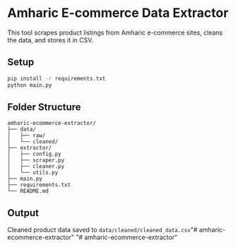 # Amharic E-commerce Data Extractor

This tool scrapes product listings from Amharic e-commerce sites, cleans the data, and stores it in CSV.

## Setup
```bash
pip install -r requirements.txt
python main.py
```

## Folder Structure
```
amharic-ecommerce-extractor/
├── data/
│   ├── raw/
│   └── cleaned/
├── extractor/
│   ├── config.py
│   ├── scraper.py
│   ├── cleaner.py
│   └── utils.py
├── main.py
├── requirements.txt
└── README.md
```

## Output
Cleaned product data saved to `data/cleaned/cleaned_data.csv`"# amharic-ecommerce-extractor" 
"# amharic-ecommerce-extractor" 
